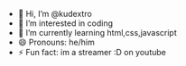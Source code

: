 - 👋 Hi, I’m @kudextro
- 👀 I’m interested in coding
- 🌱 I’m currently learning html,css,javascript
- 😄 Pronouns: he/him
- ⚡ Fun fact: im a streamer :D on youtube
